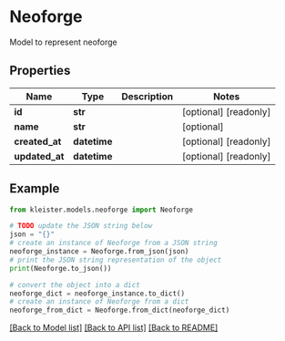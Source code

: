 # Neoforge

Model to represent neoforge

## Properties

Name | Type | Description | Notes
------------ | ------------- | ------------- | -------------
**id** | **str** |  | [optional] [readonly] 
**name** | **str** |  | [optional] 
**created_at** | **datetime** |  | [optional] [readonly] 
**updated_at** | **datetime** |  | [optional] [readonly] 

## Example

```python
from kleister.models.neoforge import Neoforge

# TODO update the JSON string below
json = "{}"
# create an instance of Neoforge from a JSON string
neoforge_instance = Neoforge.from_json(json)
# print the JSON string representation of the object
print(Neoforge.to_json())

# convert the object into a dict
neoforge_dict = neoforge_instance.to_dict()
# create an instance of Neoforge from a dict
neoforge_from_dict = Neoforge.from_dict(neoforge_dict)
```
[[Back to Model list]](../README.md#documentation-for-models) [[Back to API list]](../README.md#documentation-for-api-endpoints) [[Back to README]](../README.md)


